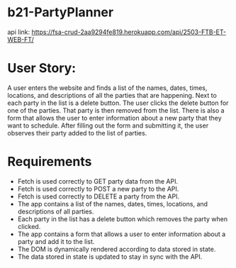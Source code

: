 # b21-PartyPlanner

api link: https://fsa-crud-2aa9294fe819.herokuapp.com/api/2503-FTB-ET-WEB-FT/

# User Story:

A user enters the website and finds a list of the names, dates, times, locations, and descriptions of all the parties that are happening.
Next to each party in the list is a delete button. The user clicks the delete button for one of the parties. That party is then removed from the list. There is also a form that allows the user to enter information about a new party that they want to schedule. After filling out the form and submitting it, the user observes their party added to the list of parties.

# Requirements

- Fetch is used correctly to GET party data from the API.
- Fetch is used correctly to POST a new party to the API.
- Fetch is used correctly to DELETE a party from the API.
- The app contains a list of the names, dates, times, locations, and descriptions of all parties.
- Each party in the list has a delete button which removes the party when clicked.
- The app contains a form that allows a user to enter information about a party and add it to the list.
- The DOM is dynamically rendered according to data stored in state.
- The data stored in state is updated to stay in sync with the API.
